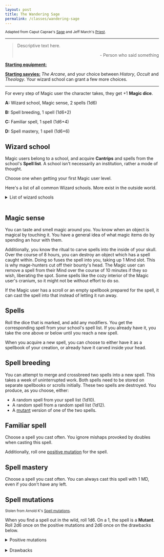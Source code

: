 ```yaml
---
layout: post
title: The Wandering Sage
permalink: /classes/wandering-sage
---
```

<small>Adapted from Caput Caprae's [Sage](https://caput-caprae.blogspot.com/2020/05/glog-class-og-wizard-aka-sage.html) and Jeff March's [Priest](http://jeffmarches.blogspot.com/2018/09/glog-priest-class.html).</small>

***

>Descriptive text here.
>
><p style="text-align: right">- Person who said something</p>

<b><u>Starting equipment:</u></b> 

<b><u>Starting savvies:</u></b> <i>The Arcane</i>, and your choice between <i>History</i>, <i>Occult</i> and <i>Theology</i>. Your wizard school can grant a few more choices.

***

For every step of Magic user the character takes, they get +1 <b>Magic dice</b>.

<b>A:</b> Wizard school, Magic sense, 2 spells (1d6)

<b>B:</b> Spell breeding, 1 spell (1d6+2)

<b>C:</b> Familiar spell, 1 spell (1d6+4)

<b>D:</b> Spell mastery, 1 spell (1d6+6)

## Wizard school
Magic users belong to a school, and acquire <b>Cantrips</b> and spells from the school's <b>Spell list</b>. A school isn't necessarily an institution, rather a mode of thought.

Choose one when getting your first Magic user level.

Here's a list of all common Wizard schools. More exist in the outside world.
<details markdown="1">
<summary>List of wizard schools</summary>
*  <b>[Orthodox](https://coinsandscrolls.blogspot.com/2017/07/osr-class-wizards.html).</b>
</details>
<br>

## Magic sense
You can taste and smell magic around you. You know when an object is magical by touching it. You have a general idea of what magic items do by spending an hour with them.

Additionally, you know the ritual to carve spells into the inside of your skull. Over the course of 8 hours, you can destroy an object which has a spell caught within. Doing so fuses the spell into you, taking up 1 Mind slot. This is why mage-hunters cut off their bounty's head. The Magic user can remove a spell from their Mind over the course of 10 minutes if they so wish, liberating the spot. Some spells like the cozy interior of the Magic user's cranium, so it might not be without effort to do so.

If the Magic user has a scroll or an empty spellbook prepared for the spell, it can cast the spell into that instead of letting it run away.

## Spells
Roll the dice that is marked, and add any modifiers. You get the corresponding spell from your school's spell list. If you already have it, you take the one above or below until you reach a new spell.

When you acquire a new spell, you can choose to either have it as a spellbook of your creation, or already have it carved inside your head.

## Spell breeding
You can attempt to merge and crossbreed two spells into a new spell. This takes a week of uninterrupted work. Both spells need to be stored on separate spellbooks or scrolls initially. These two spells are destroyed. You produce, as you choose, either:
*  A random spell from your spell list (1d10).
*  A random spell from a random spell list (1d12).
*  A [mutant](https://bartapapa.github.io/legend/classes/magic-user#spell-mutations) version of one of the two spells.

## Familiar spell
Choose a spell you cast often. You ignore mishaps provoked by doubles when casting this spell.

Additionally, roll one [positive mutation](https://bartapapa.github.io/legend/classes/magic-user#spell-mutations) for the spell.

## Spell mastery
Choose a spell you cast often. You can always cast this spell with 1 MD, even if you don't have any left.

## Spell mutations
<small>Stolen from Arnold K's [Spell mutations](https://goblinpunch.blogspot.com/2016/05/mutant-spells.html).</small>

When you find a spell out in the wild, roll 1d6. On a 1, the spell is a <b>Mutant</b>. Roll 2d6 once on the positive mutations and 2d6 once on the drawbacks below.
<details markdown="1">
<summary>Positive mutations</summary>
<b>2: Improved stability.</b> When rolling MD to cast this spell, you can roll one of the used die to one of its sides.

<b>3: Improved subtlety.</b> Nobody can tell if you're casting this spell.

<b>4: Improved strength.</b> The spell has a boon on attack or power rolls.

<b>5: Improved effect.</b> The spell does more of what it already does. 1d6 becomes 2d6 or 1d6+2, whatever.

<b>6: Improved range.</b> Range is increased by one step.

<b>7: Doubled.</b> Roll twice on this table. Reroll 7s.

<b>8: Improved duration.</b> Duration is doubled.

<b>9: Improved area of effect.</b> Area is increased by one step. Group now affects a Room, Room now affects a House, House now affects a Castle, etc.

<b>10: Improved applicability.</b> Spell can be more broadly applied. Charm beast becomes Charm creature, for example.

<b>11: Improved control.</b> Spell can now be more fine-tuned, such as leaving gaps in a fireball.

<b>12: Sentient.</b> The spell is much smarter than normal. It can act on its own and talk to you. If it is angry, it might not cast. If it is pleased, it might be enhanced in some way.
</details>
<br>
<details markdown="1">
<summary>Drawbacks</summary>
<b>2: Catalyst.</b> The spell needs a certain kind of useless item or consumable reagent to be cast. This object always takes up an Inventory slot.

<b>3: Obvious.</b> The spell needs very marked motions or sounds to be cast, like screaming at the top of your lungs or russian dancing.

<b>4: Weak.</b> The spell has a bane on power or attack rolls.

<b>5: Worsened effect.</b> The spell does less of what it already does. 1d6 becomes 1d3 or whatever.

<b>6: Worsened range.</b> Range is decreased by one step.

<b>7: Doubled.</b> Roll twice on this table. Reroll 7s.

<b>8: Worsened applicability.</b> Spell is more narrowly applied. Charm beast becomes Charm dog.

<b>9: Lazy.</b> The spell takes effect 1 round later.

<b>10: Aneurysm.</b> The spell deals [dice] damage to the user.

<b>11: Exhausting.</b> You are stunned for the next turn after casting this spell.

<b>12: Erratic.</b> The spell has a 3-in-6 risk of going off in a random direction or affecting random targets.
</details>

